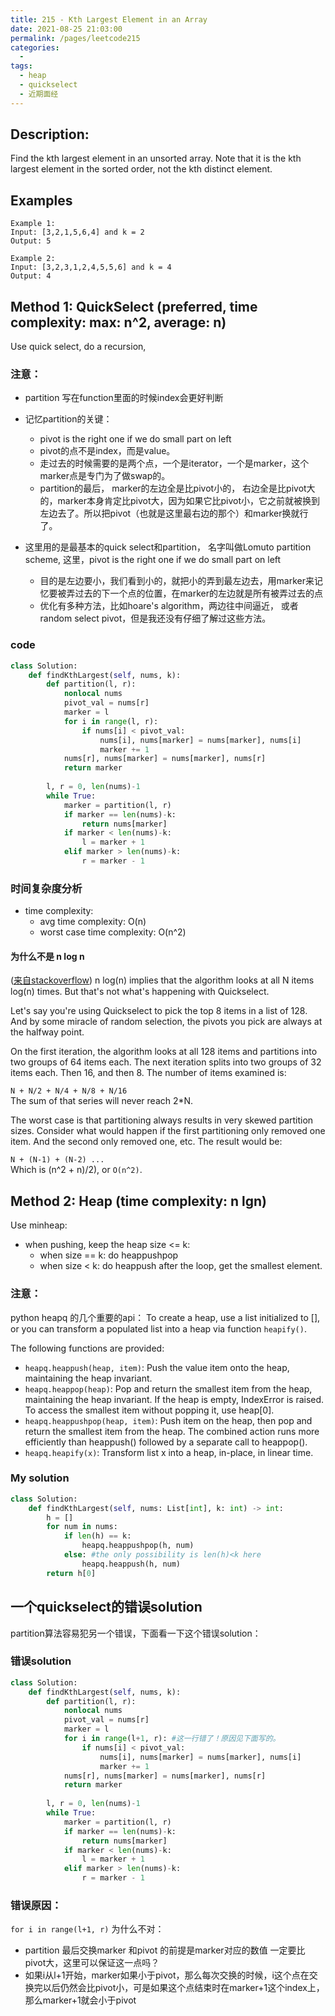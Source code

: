 ```yaml
---
title: 215 - Kth Largest Element in an Array
date: 2021-08-25 21:03:00
permalink: /pages/leetcode215
categories:
  - 
tags:
  - heap
  - quickselect
  - 近期面经
---
```

## Description:
Find the kth largest element in an unsorted array. Note that it is the kth largest element in the sorted order, not the kth distinct element.

## Examples
```
Example 1:
Input: [3,2,1,5,6,4] and k = 2
Output: 5

Example 2:
Input: [3,2,3,1,2,4,5,5,6] and k = 4
Output: 4
```
## Method 1: QuickSelect (preferred, time complexity: max: n^2, average: n)
Use quick select, do a recursion, 
### 注意：
- partition 写在function里面的时候index会更好判断
- 记忆partition的关键： 
    - pivot is the right one if we do small part on left 
    - pivot的点不是index，而是value。
    - 走过去的时候需要的是两个点，一个是iterator，一个是marker，这个marker点是专门为了做swap的。
    - partition的最后， marker的左边全是比pivot小的， 右边全是比pivot大的，marker本身肯定比pivot大，因为如果它比pivot小，它之前就被换到左边去了。所以把pivot（也就是这里最右边的那个）和marker换就行了。

- 这里用的是最基本的quick select和partition， 名字叫做Lomuto partition scheme, 这里，pivot is the right one if we do small part on left
    - 目的是左边要小，我们看到小的，就把小的弄到最左边去，用marker来记忆要被弄过去的下一个点的位置，在marker的左边就是所有被弄过去的点
    - 优化有多种方法，比如hoare's algorithm，两边往中间逼近， 或者random select pivot，但是我还没有仔细了解过这些方法。

    
### code
```python
class Solution:
    def findKthLargest(self, nums, k):
        def partition(l, r):
            nonlocal nums
            pivot_val = nums[r]
            marker = l
            for i in range(l, r):
                if nums[i] < pivot_val:
                    nums[i], nums[marker] = nums[marker], nums[i]
                    marker += 1
            nums[r], nums[marker] = nums[marker], nums[r]
            return marker
        
        l, r = 0, len(nums)-1
        while True:
            marker = partition(l, r)
            if marker == len(nums)-k:
                return nums[marker]
            if marker < len(nums)-k:
                l = marker + 1
            elif marker > len(nums)-k:
                r = marker - 1
```

### 时间复杂度分析

- time complexity: 
    - avg time complexity: O(n)
    - worst case time complexity: O(n^2) 
#### 为什么不是 n log n 
([来自stackoverflow](https://stackoverflow.com/questions/56940793/quickselect-time-complexity-explained))
n log(n) implies that the algorithm looks at all N items log(n) times. But that's not what's happening with Quickselect.

Let's say you're using Quickselect to pick the top 8 items in a list of 128. And by some miracle of random selection, the pivots you pick are always at the halfway point.

On the first iteration, the algorithm looks at all 128 items and partitions into two groups of 64 items each. The next iteration splits into two groups of 32 items each. Then 16, and then 8. The number of items examined is:

`N + N/2 + N/4 + N/8 + N/16`  
The sum of that series will never reach 2*N.

The worst case is that partitioning always results in very skewed partition sizes. Consider what would happen if the first partitioning only removed one item. And the second only removed one, etc. The result would be:

`N + (N-1) + (N-2) ...`  
Which is (n^2 + n)/2), or `O(n^2)`.


## Method 2: Heap (time complexity: n lgn)
Use minheap:
- when pushing, keep the heap size <= k:
    - when size == k: do heappushpop
    - when size < k: do heappush
after the loop, get the smallest element.

### 注意：
python heapq 的几个重要的api：
To create a heap, use a list initialized to [], or you can transform a populated list into a heap via function `heapify()`.

The following functions are provided:
- `heapq.heappush(heap, item)`: Push the value item onto the heap, maintaining the heap invariant.
- `heapq.heappop(heap)`: Pop and return the smallest item from the heap, maintaining the heap invariant. If the heap is empty, IndexError is raised. To access the smallest item without popping it, use heap[0].
- `heapq.heappushpop(heap, item)`: Push item on the heap, then pop and return the smallest item from the heap. The combined action runs more efficiently than heappush() followed by a separate call to heappop().
- `heapq.heapify(x)`: Transform list x into a heap, in-place, in linear time.

### My solution
```python
class Solution:
    def findKthLargest(self, nums: List[int], k: int) -> int:
        h = []
        for num in nums:
            if len(h) == k:
                heapq.heappushpop(h, num)
            else: #the only possibility is len(h)<k here
                heapq.heappush(h, num)
        return h[0]
```



## 一个quickselect的错误solution
partition算法容易犯另一个错误，下面看一下这个错误solution：
### 错误solution
```python
class Solution:
    def findKthLargest(self, nums, k):
        def partition(l, r):
            nonlocal nums
            pivot_val = nums[r]
            marker = l
            for i in range(l+1, r): #这一行错了！原因见下面写的。
                if nums[i] < pivot_val:
                    nums[i], nums[marker] = nums[marker], nums[i]
                    marker += 1
            nums[r], nums[marker] = nums[marker], nums[r]
            return marker
        
        l, r = 0, len(nums)-1
        while True:
            marker = partition(l, r)
            if marker == len(nums)-k:
                return nums[marker]
            if marker < len(nums)-k:
                l = marker + 1
            elif marker > len(nums)-k:
                r = marker - 1
```
### 错误原因：
`for i in range(l+1, r)` 为什么不对：
- partition 最后交换marker 和pivot 的前提是marker对应的数值 一定要比pivot大，这里可以保证这一点吗？
- 如果i从l+1开始，marker如果小于pivot，那么每次交换的时候，i这个点在交换完以后仍然会比pivot小，可是如果这个点结束时在marker+1这个index上，那么marker+1就会小于pivot